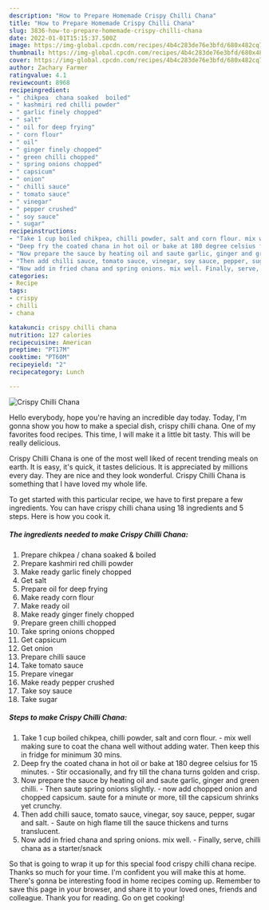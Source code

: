 ```yaml
---
description: "How to Prepare Homemade Crispy Chilli Chana"
title: "How to Prepare Homemade Crispy Chilli Chana"
slug: 3836-how-to-prepare-homemade-crispy-chilli-chana
date: 2022-01-01T15:15:37.500Z
image: https://img-global.cpcdn.com/recipes/4b4c283de76e3bfd/680x482cq70/crispy-chilli-chana-recipe-main-photo.jpg
thumbnail: https://img-global.cpcdn.com/recipes/4b4c283de76e3bfd/680x482cq70/crispy-chilli-chana-recipe-main-photo.jpg
cover: https://img-global.cpcdn.com/recipes/4b4c283de76e3bfd/680x482cq70/crispy-chilli-chana-recipe-main-photo.jpg
author: Zachary Farmer
ratingvalue: 4.1
reviewcount: 8968
recipeingredient:
- " chikpea  chana soaked  boiled"
- " kashmiri red chilli powder"
- " garlic finely chopped"
- " salt"
- " oil for deep frying"
- " corn flour"
- " oil"
- " ginger finely chopped"
- " green chilli chopped"
- " spring onions chopped"
- " capsicum"
- " onion"
- " chilli sauce"
- " tomato sauce"
- " vinegar"
- " pepper crushed"
- " soy sauce"
- " sugar"
recipeinstructions:
- "Take 1 cup boiled chikpea, chilli powder, salt and corn flour. mix well making sure to coat the chana well without adding water. Then keep this in fridge for minimum 30 mins."
- "Deep fry the coated chana in hot oil or bake at 180 degree celsius for 15 minutes. Stir occasionally, and fry till the chana turns golden and crisp."
- "Now prepare the sauce by heating oil and saute garlic, ginger and green chilli. Then saute spring onions slightly. now add chopped onion and chopped capsicum. saute for a minute or more, till the capsicum shrinks yet crunchy."
- "Then add chilli sauce, tomato sauce, vinegar, soy sauce, pepper, sugar and salt. Saute on high flame till the sauce thickens and turns translucent."
- "Now add in fried chana and spring onions. mix well. Finally, serve, chilli chana as a starter/snack"
categories:
- Recipe
tags:
- crispy
- chilli
- chana

katakunci: crispy chilli chana 
nutrition: 127 calories
recipecuisine: American
preptime: "PT17M"
cooktime: "PT60M"
recipeyield: "2"
recipecategory: Lunch

---
```



![Crispy Chilli Chana](https://img-global.cpcdn.com/recipes/4b4c283de76e3bfd/680x482cq70/crispy-chilli-chana-recipe-main-photo.jpg)

Hello everybody, hope you're having an incredible day today. Today, I'm gonna show you how to make a special dish, crispy chilli chana. One of my favorites food recipes. This time, I will make it a little bit tasty. This will be really delicious.

Crispy Chilli Chana is one of the most well liked of recent trending meals on earth. It is easy, it's quick, it tastes delicious. It is appreciated by millions every day. They are nice and they look wonderful. Crispy Chilli Chana is something that I have loved my whole life.




To get started with this particular recipe, we have to first prepare a few ingredients. You can have crispy chilli chana using 18 ingredients and 5 steps. Here is how you cook it.

<!--inarticleads1-->

##### The ingredients needed to make Crispy Chilli Chana:

1. Prepare  chikpea / chana soaked &amp; boiled
1. Prepare  kashmiri red chilli powder
1. Make ready  garlic finely chopped
1. Get  salt
1. Prepare  oil for deep frying
1. Make ready  corn flour
1. Make ready  oil
1. Make ready  ginger finely chopped
1. Prepare  green chilli chopped
1. Take  spring onions chopped
1. Get  capsicum
1. Get  onion
1. Prepare  chilli sauce
1. Take  tomato sauce
1. Prepare  vinegar
1. Make ready  pepper crushed
1. Take  soy sauce
1. Take  sugar




<!--inarticleads2-->

##### Steps to make Crispy Chilli Chana:

1. Take 1 cup boiled chikpea, chilli powder, salt and corn flour. - mix well making sure to coat the chana well without adding water. Then keep this in fridge for minimum 30 mins.
1. Deep fry the coated chana in hot oil or bake at 180 degree celsius for 15 minutes. - Stir occasionally, and fry till the chana turns golden and crisp.
1. Now prepare the sauce by heating oil and saute garlic, ginger and green chilli. - Then saute spring onions slightly. - now add chopped onion and chopped capsicum. saute for a minute or more, till the capsicum shrinks yet crunchy.
1. Then add chilli sauce, tomato sauce, vinegar, soy sauce, pepper, sugar and salt. - Saute on high flame till the sauce thickens and turns translucent.
1. Now add in fried chana and spring onions. mix well. - Finally, serve, chilli chana as a starter/snack




So that is going to wrap it up for this special food crispy chilli chana recipe. Thanks so much for your time. I'm confident you will make this at home. There's gonna be interesting food in home recipes coming up. Remember to save this page in your browser, and share it to your loved ones, friends and colleague. Thank you for reading. Go on get cooking!
